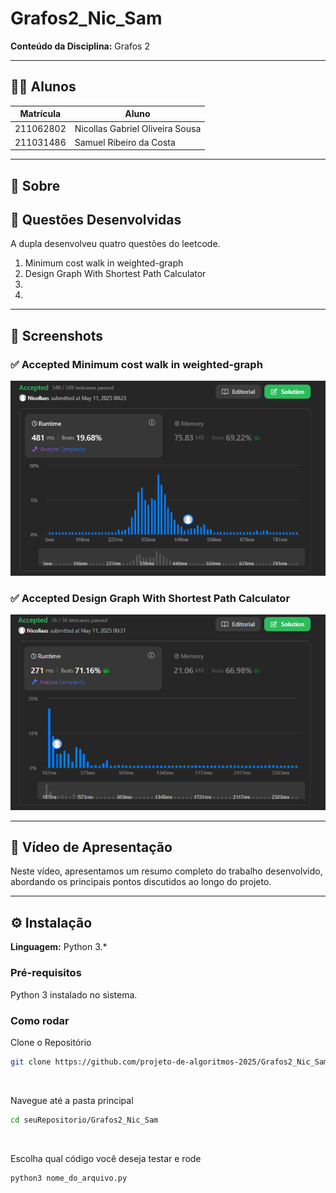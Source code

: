 # Grafos2_Nic_Sam

**Conteúdo da Disciplina:** Grafos 2

---

## 👨‍🎓 Alunos

| Matrícula   | Aluno                                               |
|-------------|-----------------------------------------------------|
| 211062802   | Nicollas Gabriel Oliveira Sousa                   |
| 211031486   | Samuel Ribeiro da Costa                |

---

## 📌 Sobre

## 🧠 Questões Desenvolvidas

A dupla desenvolveu quatro questões do leetcode.

1. Minimum cost walk in weighted-graph
2. Design Graph With Shortest Path Calculator
3.  
4. 


---

## 📸 Screenshots

### ✅ Accepted Minimum cost walk in weighted-graph 

![Minimum cost walk in weighted-graph](/img/questao_3108.png)

### ✅ Accepted Design Graph With Shortest Path Calculator

![Design Graph With Shortest Path Calculator](/img/questao_2642.png)

---


## 🎥 Vídeo de Apresentação

Neste vídeo, apresentamos um resumo completo do trabalho desenvolvido, abordando os principais pontos discutidos ao longo do projeto.



---
## ⚙️ Instalação

**Linguagem:** Python 3.*


### Pré-requisitos

Python 3 instalado no sistema. 

### Como rodar

Clone o Repositório
```bash
git clone https://github.com/projeto-de-algoritmos-2025/Grafos2_Nic_Sam.git
```
<br>

Navegue até a pasta principal
```bash
cd seuRepositorio/Grafos2_Nic_Sam
```
<br>

Escolha qual código você deseja testar e rode
```bash
python3 nome_do_arquivo.py
```



